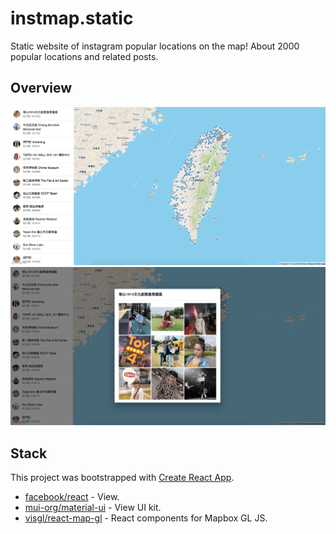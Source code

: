 # instmap.static

Static website of instagram popular locations on the map! About 2000 popular locations and related posts.

## Overview

![image](/images/image1.png)
![image](/images/image2.png)

## Stack

This project was bootstrapped with [Create React App](https://github.com/facebook/create-react-app).

- [facebook/react](https://github.com/facebook/react) - View.
- [mui-org/material-ui](https://github.com/mui-org/material-ui) - View UI kit.
- [visgl/react-map-gl](https://github.com/visgl/react-map-gl) - React components for Mapbox GL JS.
